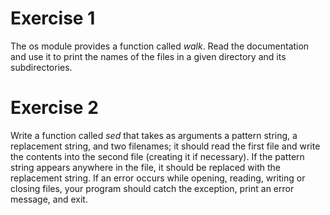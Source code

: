 # Exercise 1
The os module provides a function called _walk_. Read the documentation and use
it to print the names of the files in a given directory and its subdirectories.


# Exercise 2
Write a function called _sed_ that takes as arguments a pattern string,
a replacement string, and two filenames; it should read the first file and
write the contents into the second file (creating it if necessary).
If the pattern string appears anywhere in the file, it should be replaced
with the replacement string.
If an error occurs while opening, reading, writing or closing files,
your program should catch the exception, print an error message, and exit.
